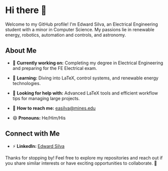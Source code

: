 # Hi there 👋

Welcome to my GitHub profile! I'm Edward Silva, an Electrical Engineering student with a minor in Computer Science. My passions lie in renewable energy, robotics, automation and controls, and astronomy.

## About Me

- 🔧 **Currently working on:** Completing my degree in Electrical Engineering and preparing for the FE Electrical exam.
- 🌱 **Learning:** Diving into LaTeX, control systems, and renewable energy technologies.
- 🤔 **Looking for help with:** Advanced LaTeX tools and efficient workflow tips for managing large projects.

- 📧 **How to reach me:** [easilva@mines.edu](mailto:easilva@mines.edu)
- 😄 **Pronouns:** He/Him/His

## Connect with Me

- ⚡ **LinkedIn:** [Edward Silva](https://www.linkedin.com/in/edwardsilva04/)



Thanks for stopping by! Feel free to explore my repositories and reach out if you share similar interests or have exciting opportunities to collaborate. 🌟


